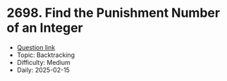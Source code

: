 # 2698. Find the Punishment Number of an Integer

- [Question link](https://leetcode.com/problems/find-the-punishment-number-of-an-integer)
- Topic: Backtracking
- Difficulty: Medium
- Daily: 2025-02-15
